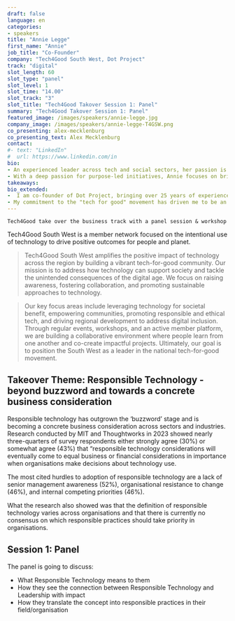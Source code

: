 ```yaml
---
draft: false
language: en
categories:
- speakers
title: "Annie Legge"
first_name: "Annie"
job_title: "Co-Founder"
company: "Tech4Good South West, Dot Project"
track: "digital"
slot_length: 60
slot_type: "panel"
slot_level: 1
slot_time: "14.00"
slot_track: "3"
slot_title: "Tech4Good Takover Session 1: Panel"
summary: "Tech4Good Takover Session 1: Panel"
featured_image: /images/speakers/annie-legge.jpg
company_image: /images/speakers/annie-legge-T4GSW.png
co_presenting: alex-mecklenburg 
co_presenting_text: Alex Mecklenburg 
contact:
#- text: "LinkedIn"
#  url: https://www.linkedin.com/in
bio:
- An experienced leader across tech and social sectors, her passion is to inspire and lead others to create positive social impact.
- With a deep passion for purpose-led initiatives, Annie focuses on bringing communities together to foster innovation, collaboration, and collective action through technology. 
takeaways:
bio_extended:
-  I am co-founder of Dot Project, bringing over 25 years of experience in digital leadership to our mission to empower charities and social impact organisations through digital resilience. At the heart of our work is a commitment to people and relationships, ensuring our clients thrive in their digital journeys. Since 2016, our work at Dot Project has touched over 800 organisations and individuals, enhancing their digital and technology infrastructure. 
- My commitment to the "tech for good" movement has driven me to be an active advocate and facilitator in this space as co-founder and ecosystem lead for Tech4Good South West and founding member for the Tech for Good Organisers Network. These initiatives aim to connect and inspire individuals using and engaging with technology to create positive social change.
---
```

    Tech4Good take over the business track with a panel session & workshop

Tech4Good South West is a member network focused on the intentional use of technology to drive positive outcomes for people and planet.
  
> Tech4Good South West amplifies the positive impact of technology across the region by building a vibrant tech-for-good community. Our mission is to address how technology can support society and tackle the unintended consequences of the digital age. We focus on raising awareness, fostering collaboration, and promoting sustainable approaches to technology.

> Our key focus areas include leveraging technology for societal benefit, empowering communities, promoting responsible and ethical tech, and driving regional development to address digital inclusion. Through regular events, workshops, and an active member platform, we are building a collaborative environment where people learn from one another and co-create impactful projects. Ultimately, our goal is to position the South West as a leader in the national tech-for-good movement.

## Takeover Theme: Responsible Technology - beyond buzzword and towards a concrete business consideration

Responsible technology has outgrown the ‘buzzword’ stage and is becoming a concrete business consideration across sectors and industries. Research conducted by MIT and  Thoughtworks in 2023 showed nearly three-quarters of survey respondents either strongly agree (30%) or somewhat agree (43%) that “responsible technology considerations will eventually come to equal business or financial considerations in importance when organisations make decisions about technology use.

The most cited hurdles to adoption of responsible technology are a lack of senior management awareness (52%), organisational resistance to change (46%), and internal competing priorities (46%).

What the research also showed was that the definition of responsible technology varies across organisations and that there is currently no consensus on which responsible practices should take priority in organisations. 

## Session 1: Panel

The panel is going to discuss: 
- What Responsible Technology means to them
- How they see the connection between Responsible Technology and Leadership with impact
- How they translate the concept into responsible practices in their field/organisation 
